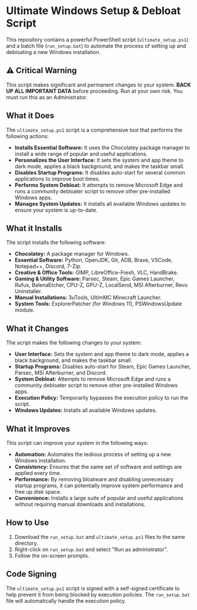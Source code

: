 # Ultimate Windows Setup & Debloat Script

This repository contains a powerful PowerShell script (`ultimate_setup.ps1`) and a batch file (`run_setup.bat`) to automate the process of setting up and debloating a new Windows installation.

## ⚠️ Critical Warning

This script makes significant and permanent changes to your system. **BACK UP ALL IMPORTANT DATA** before proceeding. Run at your own risk. You must run this as an Administrator.

## What it Does

The `ultimate_setup.ps1` script is a comprehensive tool that performs the following actions:

*   **Installs Essential Software:** It uses the Chocolatey package manager to install a wide range of popular and useful applications.
*   **Personalizes the User Interface:** It sets the system and app theme to dark mode, applies a black background, and makes the taskbar small.
*   **Disables Startup Programs:** It disables auto-start for several common applications to improve boot times.
*   **Performs System Debloat:** It attempts to remove Microsoft Edge and runs a community debloater script to remove other pre-installed Windows apps.
*   **Manages System Updates:** It installs all available Windows updates to ensure your system is up-to-date.

## What it Installs

The script installs the following software:

*   **Chocolatey:** A package manager for Windows.
*   **Essential Software:** Python, OpenJDK, Git, ADB, Brave, VSCode, Notepad++, Discord, 7-Zip.
*   **Creative & Office Tools:** GIMP, LibreOffice-Fresh, VLC, HandBrake.
*   **Gaming & Utility Software:** Parsec, Steam, Epic Games Launcher, Rufus, BalenaEtcher, CPU-Z, GPU-Z, LocalSend, MSI Afterburner, Revo Uninstaller.
*   **Manual Installations:** 3uTools, UltimMC Minecraft Launcher.
*   **System Tools:** ExplorerPatcher (for Windows 11), PSWindowsUpdate module.

## What it Changes

The script makes the following changes to your system:

*   **User Interface:** Sets the system and app theme to dark mode, applies a black background, and makes the taskbar small.
*   **Startup Programs:** Disables auto-start for Steam, Epic Games Launcher, Parsec, MSI Afterburner, and Discord.
*   **System Debloat:** Attempts to remove Microsoft Edge and runs a community debloater script to remove other pre-installed Windows apps.
*   **Execution Policy:** Temporarily bypasses the execution policy to run the script.
*   **Windows Updates:** Installs all available Windows updates.

## What it Improves

This script can improve your system in the following ways:

*   **Automation:** Automates the tedious process of setting up a new Windows installation.
*   **Consistency:** Ensures that the same set of software and settings are applied every time.
*   **Performance:** By removing bloatware and disabling unnecessary startup programs, it can potentially improve system performance and free up disk space.
*   **Convenience:** Installs a large suite of popular and useful applications without requiring manual downloads and installations.

## How to Use

1.  Download the `run_setup.bat` and `ultimate_setup.ps1` files to the same directory.
2.  Right-click on `run_setup.bat` and select "Run as administrator".
3.  Follow the on-screen prompts.

## Code Signing

The `ultimate_setup.ps1` script is signed with a self-signed certificate to help prevent it from being blocked by execution policies. The `run_setup.bat` file will automatically handle the execution policy.
